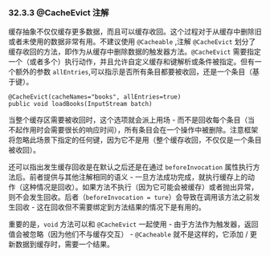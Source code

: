 ### 32.3.3 @CacheEvict 注解
缓存抽象不仅仅缓存更多数据，而且可以缓存收回。这个过程对于从缓存中删除旧或者未使用的数据非常有用。不建议使用 `@Cacheable` ,注解 `@CacheEvict` 划分了缓存收回的方法，即作为从缓存中删除数据的触发器方法。`@CacheEvict` 需要指定一个（或者多个）执行动作，并且允许自定义缓存和键解析或条件被指定。但有一个额外的参数 `allEntries`,可以指示是否所有条目都要被收回，还是一个条目（基于键）。

```
@CacheEvict(cacheNames="books", allEntries=true)
public void loadBooks(InputStream batch)
```

当整个缓存区需要被收回时，这个选项就会派上用场 - 而不是回收每个条目（当不起作用时会需要很长的响应时间），所有条目会在一个操作中被删除。注意框架将忽略此场景下指定的任何键，因为它不是用（整个缓存收回，不仅仅是一个条目被收回）。

还可以指出发生缓存回收是在默认之后还是在通过 `beforeInvocation` 属性执行方法后。前者提供与其他注解相同的语义 - 一旦方法成功完成，就执行缓存上的动作（这种情况是回收）。如果方法不执行（因为它可能会被缓存）或者抛出异常，则不会发生回收。后者（`beforeInvocation = ture`）会导致在调用该方法之前发生回收 - 这在回收但不需要绑定到方法结果的情况下是有用的。

重要的是，`void` 方法可以和 `@CacheEvict` 一起使用 - 由于方法作为触发器，返回值会被忽略（因为他们不与缓存交互） - `@Cacheable` 就不是这样的，它添加 / 更新数据到缓存时，需要一个结果。
